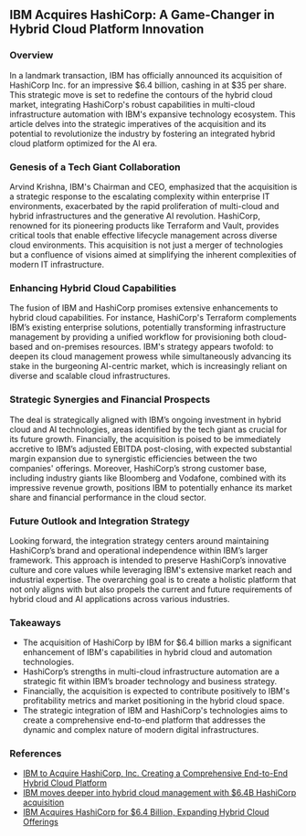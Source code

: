 
## IBM Acquires HashiCorp: A Game-Changer in Hybrid Cloud Platform Innovation

### Overview
In a landmark transaction, IBM has officially announced its acquisition of HashiCorp Inc. for an impressive $6.4 billion, cashing in at $35 per share. This strategic move is set to redefine the contours of the hybrid cloud market, integrating HashiCorp's robust capabilities in multi-cloud infrastructure automation with IBM's expansive technology ecosystem. This article delves into the strategic imperatives of the acquisition and its potential to revolutionize the industry by fostering an integrated hybrid cloud platform optimized for the AI era.

### Genesis of a Tech Giant Collaboration
Arvind Krishna, IBM's Chairman and CEO, emphasized that the acquisition is a strategic response to the escalating complexity within enterprise IT environments, exacerbated by the rapid proliferation of multi-cloud and hybrid infrastructures and the generative AI revolution. HashiCorp, renowned for its pioneering products like Terraform and Vault, provides critical tools that enable effective lifecycle management across diverse cloud environments. This acquisition is not just a merger of technologies but a confluence of visions aimed at simplifying the inherent complexities of modern IT infrastructure.

### Enhancing Hybrid Cloud Capabilities
The fusion of IBM and HashiCorp promises extensive enhancements to hybrid cloud capabilities. For instance, HashiCorp's Terraform complements IBM’s existing enterprise solutions, potentially transforming infrastructure management by providing a unified workflow for provisioning both cloud-based and on-premises resources. IBM's strategy appears twofold: to deepen its cloud management prowess while simultaneously advancing its stake in the burgeoning AI-centric market, which is increasingly reliant on diverse and scalable cloud infrastructures.

### Strategic Synergies and Financial Prospects
The deal is strategically aligned with IBM’s ongoing investment in hybrid cloud and AI technologies, areas identified by the tech giant as crucial for its future growth. Financially, the acquisition is poised to be immediately accretive to IBM’s adjusted EBITDA post-closing, with expected substantial margin expansion due to synergistic efficiencies between the two companies' offerings. Moreover, HashiCorp’s strong customer base, including industry giants like Bloomberg and Vodafone, combined with its impressive revenue growth, positions IBM to potentially enhance its market share and financial performance in the cloud sector.

### Future Outlook and Integration Strategy
Looking forward, the integration strategy centers around maintaining HashiCorp’s brand and operational independence within IBM’s larger framework. This approach is intended to preserve HashiCorp’s innovative culture and core values while leveraging IBM's extensive market reach and industrial expertise. The overarching goal is to create a holistic platform that not only aligns with but also propels the current and future requirements of hybrid cloud and AI applications across various industries.

### Takeaways
- The acquisition of HashiCorp by IBM for $6.4 billion marks a significant enhancement of IBM's capabilities in hybrid cloud and automation technologies.
- HashiCorp’s strengths in multi-cloud infrastructure automation are a strategic fit within IBM’s broader technology and business strategy.
- Financially, the acquisition is expected to contribute positively to IBM's profitability metrics and market positioning in the hybrid cloud space.
- The strategic integration of IBM and HashiCorp's technologies aims to create a comprehensive end-to-end platform that addresses the dynamic and complex nature of modern digital infrastructures.

### References
- [IBM to Acquire HashiCorp, Inc. Creating a Comprehensive End-to-End Hybrid Cloud Platform](https://newsroom.ibm.com/2024-04-24-IBM-to-Acquire-HashiCorp-Inc-Creating-a-Comprehensive-End-to-End-Hybrid-Cloud-Platform)
- [IBM moves deeper into hybrid cloud management with $6.4B HashiCorp acquisition](https://techcrunch.com/2024/04/24/ibm-moves-deeper-into-hybrid-cloud-management-with-6-4b-hashicorp-acquisition/)
- [IBM Acquires HashiCorp for $6.4 Billion, Expanding Hybrid Cloud Offerings](https://www.techrepublic.com/article/ibm-hashicorp-acquisition/)